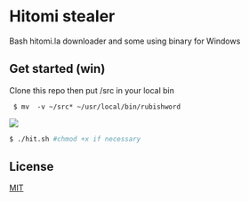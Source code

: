 # Hitomi stealer
Bash hitomi.la downloader and some using binary for Windows  

Get started (win)
----
Clone this repo then put /src in your local bin

     $ mv  -v ~/src* ~/usr/local/bin/rubishword

![](https://1.bp.blogspot.com/-yukeSOOTtQM/XUsn1tiIvxI/AAAAAAAAJnU/6ZvoEjkI5zYokQ9cv1MB-V8oaEAuX-i3QCLcBGAs/s1600/Screenshot_65.png)  

```sh
$ ./hit.sh #chmod +x if necessary
```  

## License
[MIT](https://choosealicense.com/licenses/mit/)